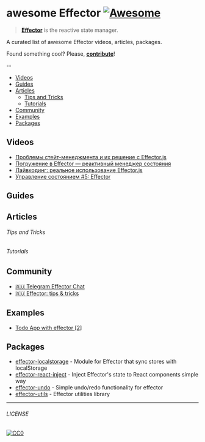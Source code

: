 # awesome Effector [![Awesome](https://cdn.rawgit.com/sindresorhus/awesome/d7305f38d29fed78fa85652e3a63e154dd8e8829/media/badge.svg)](https://github.com/sindresorhus/awesome)

> [**Effector**](https://effector.now.sh/) is the reactive state manager. 

A curated list of awesome Effector videos, articles, packages.

Found something cool? Please, **[contribute](contributing.md)**!

--

* [Videos](#videos) 
* [Guides](#guides) 
* [Articles](#articles) 
  * [Tips and Tricks](#tips-and-tricks)
  * [Tutorials](#tutorials)
* [Community](#community) 
* [Examples](#examples)
* [Packages](#packages)

## Videos
- [Проблемы стейт-менеджмента и их решение с Effector.js](https://www.youtube.com/watch?v=48XSmEIqbkI)
- [Погружение в Effector — реактивный менеджер состояния](https://www.youtube.com/watch?v=cZcHF8a2ZA4)
- [Лайвкодинг: реальное использование Effector.js](https://www.youtube.com/watch?v=fbtElWjOXV0)
- [Управление состоянием #5: Effector](https://www.youtube.com/watch?v=fdjc5ZPckNo)

## Guides

## Articles
###### Tips and Tricks

###### Tutorials

## Community
- [:ru: Telegram Effector Chat](https://t.me/effector_ru)
- [:ru: Effector: tips & tricks](https://t.me/effector_tips_ru)

## Examples
- [Todo App with effector [2]](https://codesandbox.io/s/9nj2w)

## Packages
- [effector-localstorage](https://github.com/lessmess-dev/effector-localstorage) - Module for Effector that sync stores with localStorage
- [effector-react-inject](https://github.com/today-/effector-react-inject) - Inject Effector's state to React components simple way
- [effector-undo](https://github.com/tanyaisinmybed/effector-undo) - Simple undo/redo functionality for effector
- [effector-utils](https://github.com/Kelin2025/effector-utils) - Effector utilities library



---

###### LICENSE

[![CC0](http://mirrors.creativecommons.org/presskit/buttons/88x31/svg/cc-zero.svg)](http://creativecommons.org/publicdomain/zero/1.0/)
